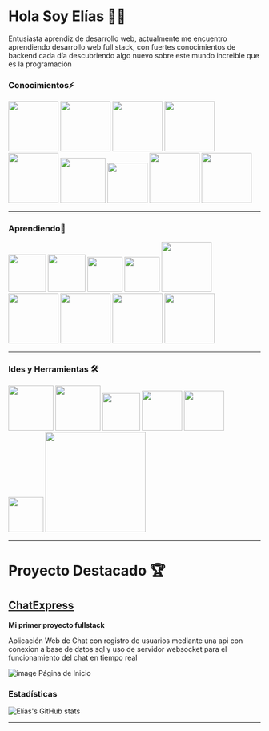 # Hola Soy Elías 👋🙂
Entusiasta aprendiz de desarrollo web, actualmente me encuentro aprendiendo desarrollo web full stack, con fuertes conocimientos de backend cada día descubriendo algo nuevo sobre este mundo increible que es la programación 
### Conocimientos⚡
<img src="https://github.com/eliascando/eliascando/assets/75767835/f82bb3e1-315a-495e-9394-9dc9d1d59010" alter="c#" width="100px">
<img src="https://github.com/eliascando/eliascando/assets/75767835/22b75463-f474-48a0-963e-8fd1eed57c07" alter="java" width="100px">
<img src="https://github.com/eliascando/eliascando/assets/75767835/8fbcf7a6-1448-4eb3-a18c-7e8ef87d432f" alter="js" width="100px">
<img src="https://github.com/eliascando/eliascando/assets/75767835/4258cd0c-7123-4c70-a056-bc04c2855a57" alter="html" width="100px">
<img src="https://github.com/eliascando/eliascando/assets/75767835/20c4bccb-cce7-443c-8da1-d55fef3b7c48" alter="css" width="100px">
<img src="https://github.com/eliascando/eliascando/assets/75767835/d1870462-a193-4383-a5c0-9a14efba8480" alter="git" width="90px">
<img src="https://github.com/eliascando/eliascando/assets/75767835/d6aa27e8-a13f-430a-aabc-b976e2c9c41f" alter="gh" width="80px">
<img src="https://github.com/eliascando/eliascando/assets/75767835/6b4153b4-33ba-41e0-a8ce-eee4e4907faa" alter="mssql" width="100px">
<img src="https://github.com/eliascando/eliascando/assets/75767835/b01e99af-6b1e-4399-a412-5cdc9b19e050" alter="logo" width="100px">


---
### Aprendiendo🌱
<img src="https://github.com/eliascando/eliascando/assets/75767835/e8ce0865-5064-42b0-b2ce-db8efe97a1b4" alter="ts" width="75px">
<img src="https://github.com/eliascando/eliascando/assets/75767835/7d7766a2-3680-4dd8-a3df-9d6fb933a684" alter="react" width="75px">
<img src="https://github.com/eliascando/eliascando/assets/75767835/d22a9204-4e7e-4bf8-81f3-e4d52c8e2e57" alter="nodejs" width="70px">
<img src="https://github.com/eliascando/eliascando/assets/75767835/2467fbfa-b888-405e-bcac-1c2c461f029c" alter="express" width="70px">
<img src="https://github.com/eliascando/eliascando/assets/75767835/b90d12a8-9490-4901-a22b-a5723b239606" alter="logo" width="100px">
<img src="https://github.com/eliascando/eliascando/assets/75767835/cc4b42c6-64e9-49e0-91de-aa34dc0ab4a3" alter="logo" width="100px">
<img src="https://github.com/eliascando/eliascando/assets/75767835/e4946c81-8b5b-4479-99ad-37f6f06b908d" alter="logo" width=100p">
<img src="https://github.com/eliascando/eliascando/assets/75767835/1d7e9502-dd2d-4e6b-b1c3-6603c3ad46aa" alter="logo" width="100px">
<img src="https://github.com/eliascando/eliascando/assets/75767835/5e15550a-4cdd-4825-8f24-c38e207231ed" alter="logo" width="100px">
                                                                                                                     
                                                                                                                                   
---
### Ides y Herramientas 🛠️
                                                                                                                                   

<img src="https://github.com/eliascando/eliascando/assets/75767835/2ad15263-1258-4809-ae5b-6d7ea9201cd2" alter="vscode" width="90px">
<img src="https://github.com/eliascando/eliascando/assets/75767835/36adccd0-3f5c-4967-86e6-51b5a6fb407d" alter="vs" width="90px">
<img src="https://github.com/eliascando/eliascando/assets/75767835/5a1c8281-b11c-4d66-bdcc-27b72eb8496c" alter="netbeans" width="75px">
<img src="https://github.com/eliascando/eliascando/assets/75767835/ea6dc45c-92bf-4f5c-9bfe-754555904988" alter="postman" width="80px">
<img src="https://github.com/eliascando/eliascando/assets/75767835/d71c5828-8b88-4785-bd0e-92f3db2a41c8" alter="illustrator" width="80px">
<img src="https://github.com/eliascando/eliascando/assets/75767835/2ebd483b-6eae-46f4-967e-e69a46975040" alter="windows" width="70px">
<img src="https://github.com/eliascando/eliascando/assets/75767835/c1634d4b-6c9e-4afd-8f0f-6f0e46a86f1c" alter="vercel" width="200px">

---                                                                                                                                     
                                                                                                                                     
#  Proyecto Destacado 🏆
                                                                                                                                     
## [ChatExpress](https://github.com/eliascando/ChatExpress)
                                                                                                                                     
**Mi primer proyecto fullstack**
                                                                                                                                     
Aplicación Web de Chat con registro de usuarios mediante una api con conexion a base de datos sql y uso de servidor websocket para el funcionamiento del chat en tiempo real
                                                                                                                                     
![image](https://github.com/eliascando/eliascando/assets/75767835/0f3edb51-4ce6-46f2-b998-48b5bbfa163b)
Página de Inicio

### Estadísticas
![Elías's GitHub stats](https://github-readme-stats.vercel.app/api?username=eliascando&count_private=true&show_icons=true&theme=dark)        

---

<!--
**eliascando/eliascando** is a ✨ _special_ ✨ repository because its `README.md` (this file) appears on your GitHub profile.

Here are some ideas to get you started:

- 🔭 I’m currently working on ...
- 🌱 I’m currently learning ...
- 👯 I’m looking to collaborate on ...
- 🤔 I’m looking for help with ...
- 💬 Ask me about ...
- 📫 How to reach me: ...
- 😄 Pronouns: ...
- ⚡ Fun fact: ...
-->
